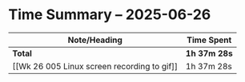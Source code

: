 # Time Summary – 2025-06-26

| Note/Heading | Time Spent |
|--------------|------------|
| **Total** | **1h 37m 28s** |
| [[Wk 26 005 Linux screen recording to gif]] | 1h 37m 28s |

